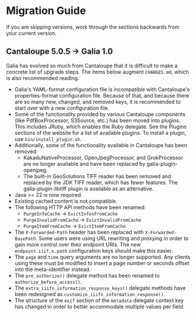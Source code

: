 # Migration Guide

If you are skipping versions, work through the sections backwards from your
current version.

## Cantaloupe 5.0.5 → Galia 1.0

Galia has evolved so much from Cantaloupe that it is difficult to make a
concrete list of upgrade steps. The items below augment `CHANGES.md`, which
is also recommended reading.

* Galia's YAML-format configuration file is incompatible with Cantaloupe's
  properties-format configuration file. Because of that, and because there
  are so many new, changed, and removed keys, it is recommended to start over
  with a new configuration file.
* Some of the functionality provided by various Cantaloupe components (like
  PdfBoxProcessor, S3Source, etc.) has been moved into plugins. This includes
  JRuby, which enables the Ruby delegate. See the Plugins sections of the
  website for a list of available plugins. To install a plugin, use
  `bin/install_plugin.sh`.
* Additionally, some of the functionality available in Cantaloupe has been
  removed:
    * KakaduNativeProcessor, OpenJpegProcessor, and GrokProcessor are no
      longer available and have been replaced by galia-plugin-openjpeg.
    * The built-in GeoSolutions TIFF reader has been removed and replaced by
      the JDK TIFF reader, which has fewer features. The galia-plugin-libtiff
      plugin is available as an alternative. 
* Java >= 22 is now required.
* Existing cached content is not compatible.
* The following HTTP API methods have been renamed:
    * `PurgeInfoCache` -> `EvictInfosFromCache`
    * `PurgeInvalidFromCache` -> `EvictInvalidFromCache`
    * `PurgeItemFromCache` -> `EvictItemFromCache`
* The `X-Forwarded-Path` header has been replaced with `X-Forwarded-BasePath`.
  Some users were using URL rewriting and proxying in order to gain more
  control over their endpoint URIs. The new `endpoint.iiif.n.path`
  configuration keys should make this easier.
* The `page` and `time` query arguments are no longer supported. Any clients
  using these must be modified to insert a page number or seconds offset into
  the meta-identifier instead.
* The `pre_authorize()` delegate method has been renamed to
  `authorize_before_access()`. 
* The `extra_iiifn_information_response_keys()` delegate methods have been
  redesigned as `customize_iiifn_information_response()`.
* The structure of the `exif` section of the `metadata` delegate context key
  has changed in order to better accommodate multiple values per field.
